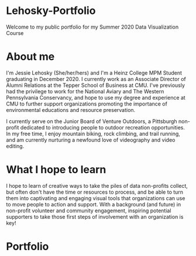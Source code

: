 # Lehosky-Portfolio
Welcome to my public portfolio for my Summer 2020 Data Visualization Course

# About me 
I'm Jessie Lehosky (She/her/hers) and I'm  a Heinz College MPM Student graduating in December 2020. I currently work as an Associate Director of Alumni Relations at the Tepper School of Business at CMU. I've previously had the privilege to work for the National Aviary and The Western Pennsylvania Conservancy, and hope to use my degree and experience at CMU to further support organizations promoting the importance of environmental educations and resource preservation.  

I currently serve on the Junior Board of Venture Outdoors, a Pittsburgh non-profit dedicated to introducing people to outdoor recreation opportunities. In my free time, I enjoy mountain biking, rock climbing, and trail running, and am currently nurturing a newfound love of videography and video editing. 

# What I hope to learn
I hope to learn of creative ways to take the piles of data non-profits collect, but often don't have the time or resources to process, and be able to turn them into captivating and engaging visual tools that organizations can use to move people to action and support. With a background (and future) in non-profit volunteer and community engagement, inspiring potential supporters to take those first steps of involvement with an organization is key! 

# Portfolio
